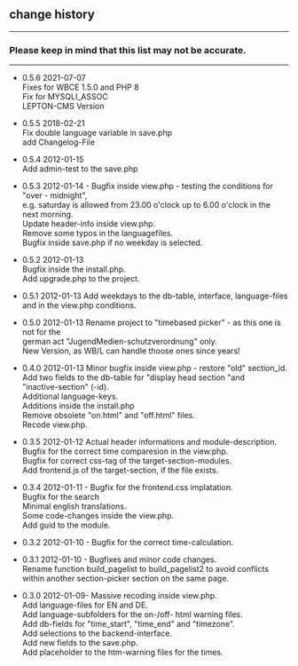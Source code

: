 ## change history
-------------------
### Please keep in mind that this list may not be accurate.
-------------------

- 0.5.6 2021-07-07  
   Fixes for WBCE 1.5.0 and PHP 8  
   Fix for MYSQLI_ASSOC  
   LEPTON-CMS Version  
   
- 0.5.5 2018-02-21  
     Fix double language variable in save.php  
     add Changelog-File  
 
- 0.5.4 2012-01-15  
     Add admin-test to the save.php  
 
- 0.5.3 2012-01-14 - 
     Bugfix inside view.php - testing the conditions for "over - midnight",  
     e.g. saturday is allowed from 23.00 o'clock up to 6.00 o'clock in the  
     next morning.  
     Update header-info inside view.php.  
     Remove some typos in the languagefiles.  
     Bugfix inside save.php if no weekday is selected.  
 
- 0.5.2 2012-01-13  
     Bugfix inside the install.php.  
     Add upgrade.php to the project.  
 
- 0.5.1 2012-01-13
     Add weekdays to the db-table, interface, language-files and in the view.php conditions.  
 
- 0.5.0 2012-01-13 Rename project to "timebased picker" - as this one is not for the   
     german act "JugendMedien-schutzverordnung" only.  
     New Version, as WB/L can handle thoose ones since years!  
 
- 0.4.0 2012-01-13 Minor bugfix inside view.php - restore "old" section_id.  
     Add two fields to the db-table for "display head section "and   
     "inactive-section" (-id).  
     Additional language-keys.  
     Additions inside the install.php  
     Remove obsolete "on.html" and "off.html" files.  
     Recode view.php.  
 
- 0.3.5 2012-01-12 Actual header informations and module-description.  
     Bugfix for the correct time comparesion in the view.php.  
     Bugfix for correct css-tag of the target-section-modules.  
     Add frontend.js of the target-section, if the file exists.  
 
- 0.3.4 2012-01-11 - Bugfix for the frontend.css implatation.  
     Bugfix for the search  
     Minimal english translations.  
     Some code-changes inside the view.php.  
     Add guid to the module.  
     
- 0.3.2 2012-01-10 - Bugfix for the correct time-calculation.  
 
- 0.3.1 2012-01-10 - Bugfixes and minor code changes.  
     Rename function build_pagelist to build_pagelist2 to avoid conflicts  
     within another section-picker section on the same page.  
     
- 0.3.0 2012-01-09- Massive recoding inside view.php.  
     Add language-files for EN and DE.  
     Add language-subfolders for the on-/off- html warning files.  
     Add db-fields for "time_start", "time_end" and "timezone".  
     Add selections to the backend-interface.  
     Add new fields to the save.php.  
     Add placeholder to the htm-warning files for the times.  
 